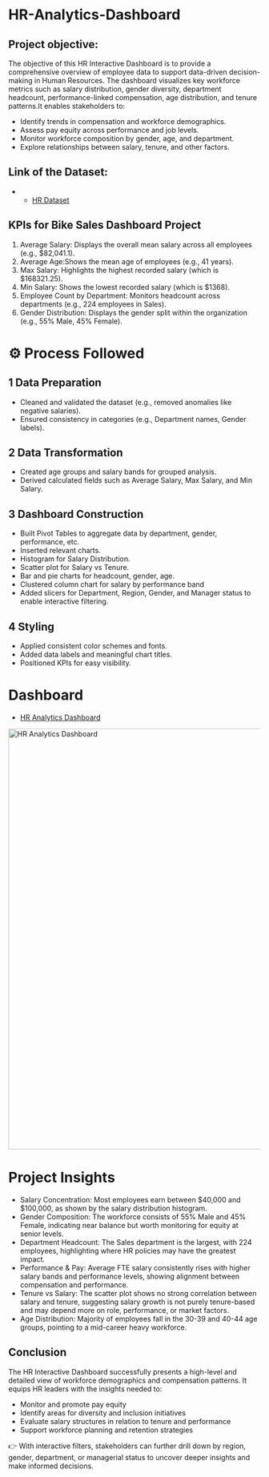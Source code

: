 # HR-Analytics-Dashboard

## Project objective: 
The objective of this HR Interactive Dashboard is to provide a comprehensive overview of employee data to support data-driven decision-making in Human Resources. The dashboard visualizes key workforce metrics such as salary distribution, gender diversity, department headcount, performance-linked compensation, age distribution, and tenure patterns.It enables stakeholders to:

- Identify trends in compensation and workforce demographics.
- Assess pay equity across performance and job levels.
- Monitor workforce composition by gender, age, and department.
- Explore relationships between salary, tenure, and other factors.

## Link of the Dataset: 
- - <a href= "HR Dataset.xlsx"> HR Dataset</a>

## KPIs for Bike Sales Dashboard Project
1. Average Salary: Displays the overall mean salary across all employees (e.g., $82,041.1).
2. Average Age:Shows the mean age of employees (e.g., 41 years).
3. Max Salary: Highlights the highest recorded salary (which is $168321.25).
4. Min Salary: Shows the lowest recorded salary (which is $1368).
5. Employee Count by Department: Monitors headcount across departments (e.g., 224 employees in Sales).
6. Gender Distribution: Displays the gender split within the organization (e.g., 55% Male, 45% Female).

# ⚙️ Process Followed
## 1 Data Preparation
- Cleaned and validated the dataset (e.g., removed anomalies like negative salaries).
- Ensured consistency in categories (e.g., Department names, Gender labels).

## 2 Data Transformation
- Created age groups and salary bands for grouped analysis.
- Derived calculated fields such as Average Salary, Max Salary, and Min Salary.

## 3 Dashboard Construction
- Built Pivot Tables to aggregate data by department, gender, performance, etc.
- Inserted relevant charts.
- Histogram for Salary Distribution.
- Scatter plot for Salary vs Tenure.
- Bar and pie charts for headcount, gender, age.
- Clustered column chart for salary by performance band
- Added slicers for Department, Region, Gender, and Manager status to enable interactive filtering.

## 4 Styling
- Applied consistent color schemes and fonts.
- Added data labels and meaningful chart titles.
- Positioned KPIs for easy visibility.

# Dashboard
- <a href= "HR Analytics Dashboard.png"> HR Analytics Dashboard</a>
<img width="841" alt="HR Analytics Dashboard" src="https://github.com/user-attachments/assets/60e09fae-8f4a-4199-910a-6e72f0553ac3" />

# Project Insights
- Salary Concentration: Most employees earn between $40,000 and $100,000, as shown by the salary distribution histogram.
- Gender Composition: The workforce consists of 55% Male and 45% Female, indicating near balance but worth monitoring for equity at senior levels.
- Department Headcount: The Sales department is the largest, with 224 employees, highlighting where HR policies may have the greatest impact.
- Performance & Pay: Average FTE salary consistently rises with higher salary bands and performance levels, showing alignment between compensation and performance.
- Tenure vs Salary: The scatter plot shows no strong correlation between salary and tenure, suggesting salary growth is not purely tenure-based and may depend more on role, performance, or market factors.
- Age Distribution: Majority of employees fall in the 30-39 and 40-44 age groups, pointing to a mid-career heavy workforce.


## Conclusion
The HR Interactive Dashboard successfully presents a high-level and detailed view of workforce demographics and compensation patterns. It equips HR leaders with the insights needed to:
- Monitor and promote pay equity
- Identify areas for diversity and inclusion initiatives
- Evaluate salary structures in relation to tenure and performance
- Support workforce planning and retention strategies
  
👉 With interactive filters, stakeholders can further drill down by region, gender, department, or managerial status to uncover deeper insights and make informed decisions.
